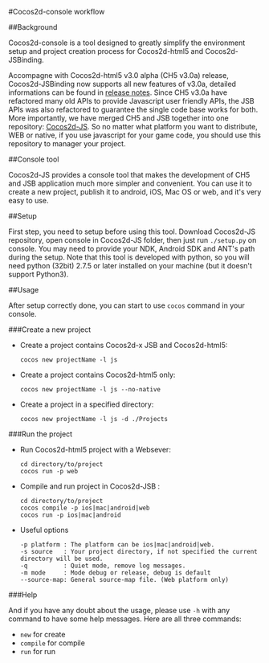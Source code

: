 #Cocos2d-console workflow

##Background

Cocos2d-console is a tool designed to greatly simplify the environment setup and project creation process for Cocos2d-html5 and Cocos2d-JSBinding.

Accompagne with Cocos2d-html5 v3.0 alpha (CH5 v3.0a) release, Cocos2d-JSBinding now supports all new features of v3.0a, detailed informations can be found in [release notes](http://www.cocos2d-x.org/projects/cocos2d-x/wiki/Release_Notes_for_Cocos2d-JS_v30alpha). Since CH5 v3.0a have refactored many old APIs to provide Javascript user friendly APIs, the JSB APIs was also refactored to guarantee the single code base works for both. More importantly, we have merged CH5 and JSB together into one repository: [Cocos2d-JS](https://github.com/cocos2d/cocos2d-js). So no matter what platform you want to distribute, WEB or native, if you use javascript for your game code, you should use this repository to manager your project.

##Console tool

Cocos2d-JS provides a console tool that makes the development of CH5 and JSB application much more simpler and convenient. You can use it to create a new project, publish it to android, iOS, Mac OS or web, and it's very easy to use.

##Setup

First step, you need to setup before using this tool. Download Cocos2d-JS repository, open console in Cocos2d-JS folder, then just run `./setup.py` on console. You may need to provide your NDK, Android SDK and ANT's path during the setup. Note that this tool is developed with python, so you will need python (32bit) 2.7.5 or later installed on your machine (but it doesn't support Python3).

##Usage

After setup correctly done, you can start to use `cocos` command in your console.

###Create a new project

* Create a project contains Cocos2d-x JSB and Cocos2d-html5:

	```
	cocos new projectName -l js
	```

* Create a project contains Cocos2d-html5 only:

	```
	cocos new projectName -l js --no-native
	```

* Create a project in a specified directory:

	```
	cocos new projectName -l js -d ./Projects
	```

###Run the project

* Run Cocos2d-html5 project with a Websever:

	```
	cd directory/to/project
	cocos run -p web
	```

* Compile and run project in Cocos2d-JSB :

	```
	cd directory/to/project
	cocos compile -p ios|mac|android|web
	cocos run -p ios|mac|android
	```

* Useful options

	```
	-p platform : The platform can be ios|mac|android|web.
	-s source   : Your project directory, if not specified the current directory will be used.
	-q          : Quiet mode, remove log messages.
	-m mode     : Mode debug or release, debug is default
	--source-map: General source-map file. (Web platform only)
	```

###Help

And if you have any doubt about the usage, please use `-h` with any command to have some help messages. Here are all three commands:

* `new` for create
* `compile` for compile
* `run` for run
